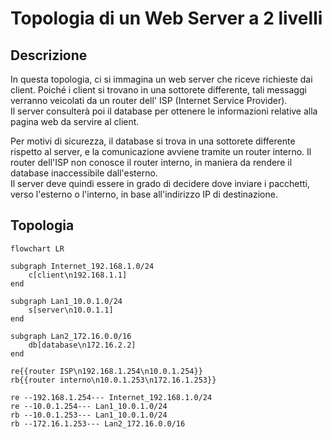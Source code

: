 # Topologia di un Web Server a 2 livelli

## Descrizione

In questa topologia, ci si immagina un web server che riceve richieste dai client.
Poiché i client si trovano in una sottorete differente, tali messaggi verranno veicolati da un router dell' ISP (Internet Service Provider).  
Il server consulterà poi il database per ottenere le informazioni relative alla pagina web da servire al client.

Per motivi di sicurezza, il database si trova in una sottorete differente rispetto al server, e la comunicazione avviene tramite un router interno.
Il router dell'ISP non conosce il router interno, in maniera da rendere il database inaccessibile dall'esterno.  
Il server deve quindi essere in grado di decidere dove inviare i pacchetti, verso l'esterno o l'interno, in base all'indirizzo IP di destinazione.

## Topologia

```mermaid
flowchart LR

subgraph Internet_192.168.1.0/24
    c[client\n192.168.1.1]
end

subgraph Lan1_10.0.1.0/24
    s[server\n10.0.1.1]
end

subgraph Lan2_172.16.0.0/16
    db[database\n172.16.2.2]
end

re{{router ISP\n192.168.1.254\n10.0.1.254}}
rb{{router interno\n10.0.1.253\n172.16.1.253}}

re --192.168.1.254--- Internet_192.168.1.0/24
re --10.0.1.254--- Lan1_10.0.1.0/24
rb --10.0.1.253--- Lan1_10.0.1.0/24
rb --172.16.1.253--- Lan2_172.16.0.0/16
```
